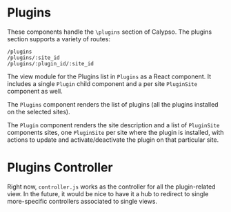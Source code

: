 Plugins
=======

These components handle the `\plugins` section of Calypso.  The plugins section supports a variety of routes:

```
/plugins
/plugins/:site_id
/plugins/:plugin_id/:site_id
```

The view module for the Plugins list in `Plugins` as a React component. It includes a single `Plugin` child component and a per site `PluginSite` component as well.

The `Plugins` component renders the list of plugins (all the plugins installed on the selected sites).

The `Plugin` component renders the site description and a list of `PluginSite` components sites, one `PluginSite` per site where the plugin is installed, with actions to update and activate/deactivate the plugin on that particular site.

Plugins Controller
==================

Right now, `controller.js` works as the controller for all the plugin-related view. In the future, it would be nice to have it a hub to redirect to single more-specific controllers associated to single views.
